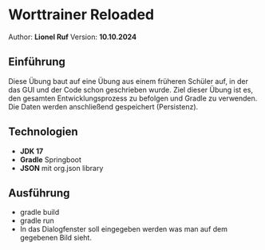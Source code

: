 # Worttrainer Reloaded

Author: **Lionel Ruf**
Version: **10.10.2024**

## Einführung
Diese Übung baut auf eine Übung aus einem früheren Schüler auf, in der das GUI und der Code schon geschrieben wurde. Ziel dieser Übung ist es, den gesamten Entwicklungsprozess zu befolgen und Gradle zu verwenden. Die Daten werden anschließend gespeichert (Persistenz).

## Technologien

- **JDK 17**
- **Gradle** Springboot
- **JSON** mit org.json library

## Ausführung

- gradle build
- gradle run
- In das Dialogfenster soll eingegeben werden was man auf dem gegebenen Bild sieht.

